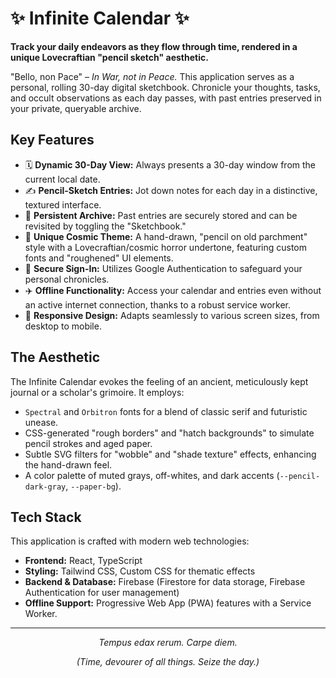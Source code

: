 
# ✨ Infinite Calendar ✨

**Track your daily endeavors as they flow through time, rendered in a unique Lovecraftian "pencil sketch" aesthetic.**

"Bello, non Pace" – _In War, not in Peace._ This application serves as a personal, rolling 30-day digital sketchbook. Chronicle your thoughts, tasks, and occult observations as each day passes, with past entries preserved in your private, queryable archive.

## Key Features

*   🗓️ **Dynamic 30-Day View:** Always presents a 30-day window from the current local date.
*   ✍️ **Pencil-Sketch Entries:** Jot down notes for each day in a distinctive, textured interface.
*   📜 **Persistent Archive:** Past entries are securely stored and can be revisited by toggling the "Sketchbook."
*   🎨 **Unique Cosmic Theme:** A hand-drawn, "pencil on old parchment" style with a Lovecraftian/cosmic horror undertone, featuring custom fonts and "roughened" UI elements.
*   🔐 **Secure Sign-In:** Utilizes Google Authentication to safeguard your personal chronicles.
*   ✈️ **Offline Functionality:** Access your calendar and entries even without an active internet connection, thanks to a robust service worker.
*   📱 **Responsive Design:** Adapts seamlessly to various screen sizes, from desktop to mobile.

## The Aesthetic

The Infinite Calendar evokes the feeling of an ancient, meticulously kept journal or a scholar's grimoire. It employs:
*   `Spectral` and `Orbitron` fonts for a blend of classic serif and futuristic unease.
*   CSS-generated "rough borders" and "hatch backgrounds" to simulate pencil strokes and aged paper.
*   Subtle SVG filters for "wobble" and "shade texture" effects, enhancing the hand-drawn feel.
*   A color palette of muted grays, off-whites, and dark accents (`--pencil-dark-gray`, `--paper-bg`).

## Tech Stack

This application is crafted with modern web technologies:

*   **Frontend:** React, TypeScript
*   **Styling:** Tailwind CSS, Custom CSS for thematic effects
*   **Backend & Database:** Firebase (Firestore for data storage, Firebase Authentication for user management)
*   **Offline Support:** Progressive Web App (PWA) features with a Service Worker.

---

<p align="center"><em>Tempus edax rerum. Carpe diem.</em></p>
<p align="center"><em>(Time, devourer of all things. Seize the day.)</em></p>
